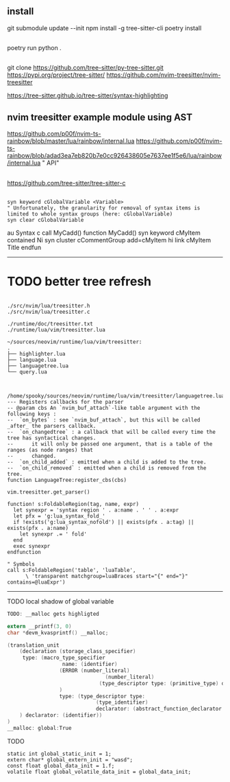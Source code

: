 #
## install
git submodule update --init
npm install -g tree-sitter-cli
poetry install

##
poetry run python .

##
git clone https://github.com/tree-sitter/py-tree-sitter.git
https://pypi.org/project/tree-sitter/
https://github.com/nvim-treesitter/nvim-treesitter


https://tree-sitter.github.io/tree-sitter/syntax-highlighting

## nvim treesitter example module using AST
https://github.com/p00f/nvim-ts-rainbow/blob/master/lua/rainbow/internal.lua
https://github.com/p00f/nvim-ts-rainbow/blob/adad3ea7eb820b7e0cc926438605e7637ee1f5e6/lua/rainbow/internal.lua " API"

##
https://github.com/tree-sitter/tree-sitter-c

##
```vim
syn keyword cGlobalVariable <Variable>
" Unfortunately, the granularity for removal of syntax items is limited to whole syntax groups (here: cGlobalVariable)
syn clear cGlobalVariable
```

au Syntax c call MyCadd()
function MyCadd()
  syn keyword cMyItem contained Ni
  syn cluster cCommentGroup add=cMyItem
  hi link cMyItem Title
endfun

-------------------------------------------------------------------------------
# TODO better tree refresh
```

./src/nvim/lua/treesitter.h
./src/nvim/lua/treesitter.c

./runtime/doc/treesitter.txt
./runtime/lua/vim/treesitter.lua

~/sources/neovim/runtime/lua/vim/treesitter:
.
├── highlighter.lua
├── language.lua
├── languagetree.lua
└── query.lua



/home/spooky/sources/neovim/runtime/lua/vim/treesitter/languagetree.lua
--- Registers callbacks for the parser
-- @param cbs An `nvim_buf_attach`-like table argument with the following keys :
--  `on_bytes` : see `nvim_buf_attach`, but this will be called _after_ the parsers callback.
--  `on_changedtree` : a callback that will be called every time the tree has syntactical changes.
--      it will only be passed one argument, that is a table of the ranges (as node ranges) that
--      changed.
--  `on_child_added` : emitted when a child is added to the tree.
--  `on_child_removed` : emitted when a child is removed from the tree.
function LanguageTree:register_cbs(cbs)

vim.treesitter.get_parser()
```


```vim
function! s:FoldableRegion(tag, name, expr)
  let synexpr = 'syntax region ' . a:name . ' ' . a:expr
  let pfx = 'g:lua_syntax_fold_'
  if !exists('g:lua_syntax_nofold') || exists(pfx . a:tag) || exists(pfx . a:name)
    let synexpr .= ' fold'
  end
  exec synexpr
endfunction

" Symbols
call s:FoldableRegion('table', 'luaTable',
      \ 'transparent matchgroup=luaBraces start="{" end="}" contains=@luaExpr')
```


-------------------------------------------------------------------------------
TODO local shadow of global variable
```c
TODO: __malloc gets highligted

extern __printf(3, 0)
char *devm_kvasprintf() __malloc;

(translation_unit 
	(declaration (storage_class_specifier)
	 type: (macro_type_specifier 
				  name: (identifier)
				 (ERROR (number_literal) 
								(number_literal)
							  (type_descriptor type: (primitive_type) declarator: (abstract_pointer_declarator))
				 )
				 type: (type_descriptor type: 
							 (type_identifier) 
							 declarator: (abstract_function_declarator parameters: (parameter_list))) (MISSING ")")
	) declarator: (identifier))
)
__malloc: global:True
```

TODO
```
static int global_static_init = 1;
extern char* global_extern_init = "wasd";
const float global_data_init = 1.f;
volatile float global_volatile_data_init = global_data_init;
```
